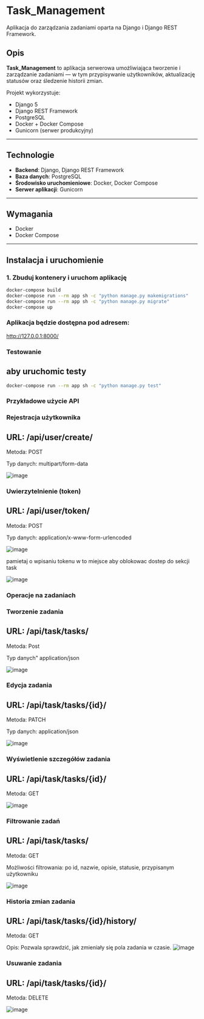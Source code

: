 # Task_Management

Aplikacja do zarządzania zadaniami oparta na Django i Django REST Framework.

## Opis

**Task_Management** to aplikacja serwerowa umożliwiająca tworzenie i zarządzanie zadaniami — w tym przypisywanie użytkowników, aktualizację statusów oraz śledzenie historii zmian.

Projekt wykorzystuje:

- Django 5
- Django REST Framework
- PostgreSQL
- Docker + Docker Compose
- Gunicorn (serwer produkcyjny)

---

## Technologie

- **Backend**: Django, Django REST Framework  
- **Baza danych**: PostgreSQL  
- **Środowisko uruchomieniowe**: Docker, Docker Compose  
- **Serwer aplikacji**: Gunicorn  

---

## Wymagania

- Docker
- Docker Compose

---

## Instalacja i uruchomienie

### 1. Zbuduj kontenery i uruchom aplikację

```bash
docker-compose build
docker-compose run --rm app sh -c "python manage.py makemigrations"
docker-compose run --rm app sh -c "python manage.py migrate"
docker-compose up
```

### Aplikacja będzie dostępna pod adresem:

http://127.0.0.1:8000/

### Testowanie
## aby uruchomic testy
```bash
docker-compose run --rm app sh -c "python manage.py test"
```


### Przykładowe użycie API

### Rejestracja użytkownika

## URL: /api/user/create/

Metoda: POST

Typ danych: multipart/form-data

![image](https://github.com/user-attachments/assets/6a78e35d-0516-4ef5-97e0-f002bbcbb703)

### Uwierzytelnienie (token)

## URL: /api/user/token/

Metoda: POST

Typ danych: application/x-www-form-urlencoded

![image](https://github.com/user-attachments/assets/72b74861-bf5a-433c-9e2a-fdeb93df89de)

pamietaj o wpisaniu tokenu w to miejsce aby oblokowac dostep do sekcji task

![image](https://github.com/user-attachments/assets/c94ae84f-ac8a-4e4f-b3d7-1b6a1479bdf9)

### Operacje na zadaniach

### Tworzenie zadania

## URL: /api/task/tasks/

Metoda: Post

Typ danych" application/json

![image](https://github.com/user-attachments/assets/0e074b56-fa99-4ccf-aea7-7bc19c1297f5)

### Edycja zadania

## URL: /api/task/tasks/{id}/

Metoda: PATCH

Typ danych: application/json

![image](https://github.com/user-attachments/assets/f860803e-0908-4f5b-8bf4-fa17ecb62e4b)


### Wyświetlenie szczegółów zadania

## URL: /api/task/tasks/{id}/

Metoda: GET

![image](https://github.com/user-attachments/assets/0723f669-fb8c-41fd-ab35-f874a00e2f9a)

### Filtrowanie zadań

## URL: /api/task/tasks/

Metoda: GET

Możliwości filtrowania: po id, nazwie, opisie, statusie, przypisanym użytkowniku

![image](https://github.com/user-attachments/assets/e3112059-634e-4a2e-96c6-7812030aad29)

### Historia zmian zadania

## URL: /api/task/tasks/{id}/history/

Metoda: GET

Opis: Pozwala sprawdzić, jak zmieniały się pola zadania w czasie.
![image](https://github.com/user-attachments/assets/12077aaa-c514-40c9-a5c5-14e45b7dc99b)

### Usuwanie zadania
## URL: /api/task/tasks/{id}/

Metoda: DELETE

![image](https://github.com/user-attachments/assets/5915db0e-b20a-4ec6-8759-71f7aac1a4e4)

